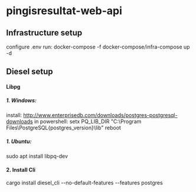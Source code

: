 # pingisresultat-web-api

## Infrastructure setup
configure .env
run: docker-compose -f docker-compose/infra-compose up -d

## Diesel setup
#### Libpg
##### 1. Windows: 
install: http://www.enterprisedb.com/downloads/postgres-postgresql-downloads
in powershell: setx PQ_LIB_DIR "C:\Program Files\PostgreSQL\{postgres_version}\lib"
reboot
##### 1. Ubuntu: 
sudo apt install libpq-dev
#### 2. Install Cli
cargo install diesel_cli --no-default-features --features postgres